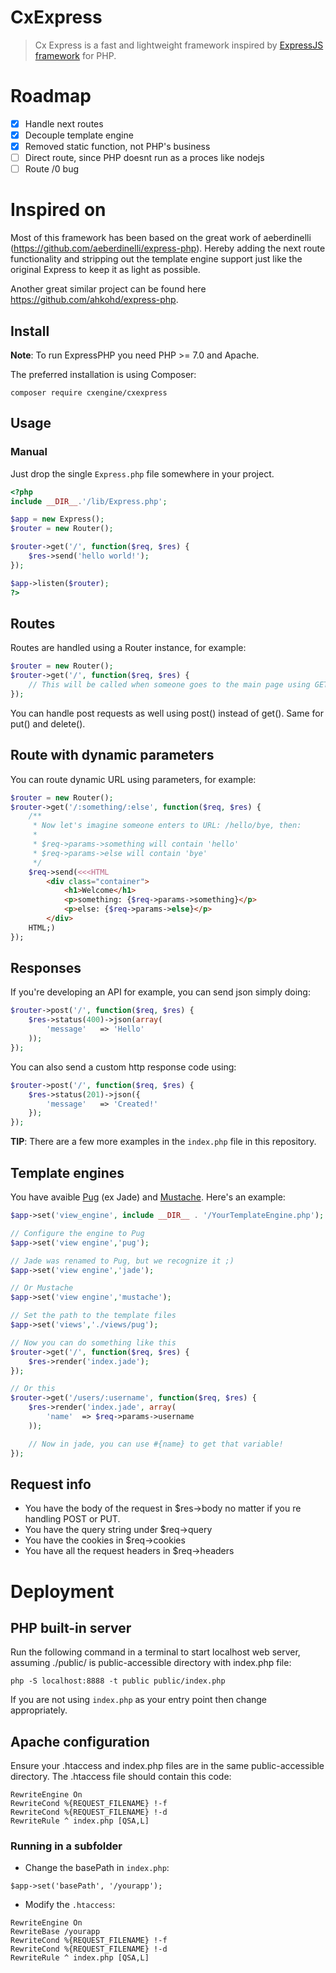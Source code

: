 # CxExpress
> Cx Express is a fast and lightweight framework inspired by [ExpressJS framework](https://www.npmjs.com/package/express) for PHP.

# Roadmap
- [x] Handle next routes
- [x] Decouple template engine
- [x] Removed static function, not PHP's business
- [ ] Direct route, since PHP doesnt run as a proces like nodejs
- [ ] Route /0 bug

# Inspired on
Most of this framework has been based on the great work of aeberdinelli (https://github.com/aeberdinelli/express-php). Hereby adding the next route functionality and stripping out the template engine support just like the original Express to keep it as light as possible.

Another great similar project can be found here https://github.com/ahkohd/express-php.


## Install
**Note**: To run ExpressPHP you need PHP >= 7.0 and Apache.

The preferred installation is using Composer:

`composer require cxengine/cxexpress`

## Usage
### Manual
Just drop the single `Express.php` file somewhere in your project.

```php
<?php
include __DIR__.'/lib/Express.php';

$app = new Express();
$router = new Router();

$router->get('/', function($req, $res) {
	$res->send('hello world!');
});

$app->listen($router);
?>
```
<!-- 
### Composer
If you installed using composer, you can just do:

```php
<?php
include __DIR__.'/vendor/autoload.php';

$app = new Express();
$router = new Router();

$router->get('/', function($req, $res) {
	$res->send('hello world!');
});

$app->listen($router);
?>
``` -->

## Routes
Routes are handled using a Router instance, for example:

```php
$router = new Router();
$router->get('/', function($req, $res) {
    // This will be called when someone goes to the main page using GET method.
});
```

You can handle post requests as well using post() instead of get(). Same for put() and delete().

## Route with dynamic parameters
You can route dynamic URL using parameters, for example:

```php
$router = new Router();
$router->get('/:something/:else', function($req, $res) {
    /**
     * Now let's imagine someone enters to URL: /hello/bye, then:
     *
     * $req->params->something will contain 'hello'
     * $req->params->else will contain 'bye'
     */
    $req->send(<<<HTML
        <div class="container">
            <h1>Welcome</h1>
            <p>something: {$req->params->something}</p>
            <p>else: {$req->params->else}</p>
        </div>
    HTML;)
});
```

## Responses
If you're developing an API for example, you can send json simply doing:

```php
$router->post('/', function($req, $res) {
	$res->status(400)->json(array(
		'message'	=> 'Hello'
	));
});
```

You can also send a custom http response code using:

```php
$router->post('/', function($req, $res) {
	$res->status(201)->json({
		'message'	=> 'Created!'
	});
});
```

**TIP**: There are a few more examples in the `index.php` file in this repository.

## Template engines
You have avaible [Pug](https://pugjs.org) (ex Jade) and [Mustache](https://mustache.github.io/). Here's an example:

```php
$app->set('view_engine', include __DIR__ . '/YourTemplateEngine.php');

// Configure the engine to Pug
$app->set('view engine','pug');

// Jade was renamed to Pug, but we recognize it ;)
$app->set('view engine','jade');

// Or Mustache
$app->set('view engine','mustache');

// Set the path to the template files
$app->set('views','./views/pug');

// Now you can do something like this
$router->get('/', function($req, $res) {
	$res->render('index.jade');
});

// Or this
$router->get('/users/:username', function($req, $res) {
	$res->render('index.jade', array(
		'name'	=> $req->params->username
	));

	// Now in jade, you can use #{name} to get that variable!
});

```

## Request info
- You have the body of the request in $res->body no matter if you re handling POST or PUT.
- You have the query string under $req->query
- You have the cookies in $req->cookies
- You have all the request headers in $req->headers


# Deployment

## PHP built-in server
Run the following command in a terminal to start localhost web server, assuming ./public/ is public-accessible directory with index.php file:

```
php -S localhost:8888 -t public public/index.php
```

If you are not using `index.php` as your entry point then change appropriately.

## Apache configuration
Ensure your .htaccess and index.php files are in the same public-accessible directory. The .htaccess file should contain this code:
```
RewriteEngine On
RewriteCond %{REQUEST_FILENAME} !-f
RewriteCond %{REQUEST_FILENAME} !-d
RewriteRule ^ index.php [QSA,L]
```

### Running in a subfolder
- Change the basePath in `index.php`:
```
$app->set('basePath', '/yourapp');
```
- Modify the `.htaccess`:
```
RewriteEngine On
RewriteBase /yourapp
RewriteCond %{REQUEST_FILENAME} !-f
RewriteCond %{REQUEST_FILENAME} !-d
RewriteRule ^ index.php [QSA,L]
```
